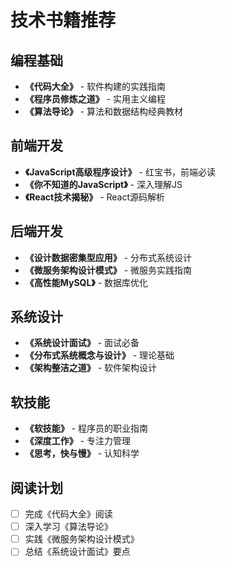 # 技术书籍推荐

## 编程基础
- **《代码大全》** - 软件构建的实践指南
- **《程序员修炼之道》** - 实用主义编程
- **《算法导论》** - 算法和数据结构经典教材

## 前端开发
- **《JavaScript高级程序设计》** - 红宝书，前端必读
- **《你不知道的JavaScript》** - 深入理解JS
- **《React技术揭秘》** - React源码解析

## 后端开发
- **《设计数据密集型应用》** - 分布式系统设计
- **《微服务架构设计模式》** - 微服务实践指南
- **《高性能MySQL》** - 数据库优化

## 系统设计
- **《系统设计面试》** - 面试必备
- **《分布式系统概念与设计》** - 理论基础
- **《架构整洁之道》** - 软件架构设计

## 软技能
- **《软技能》** - 程序员的职业指南
- **《深度工作》** - 专注力管理
- **《思考，快与慢》** - 认知科学

## 阅读计划
- [ ] 完成《代码大全》阅读
- [ ] 深入学习《算法导论》
- [ ] 实践《微服务架构设计模式》
- [ ] 总结《系统设计面试》要点
